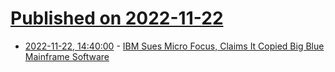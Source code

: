 # [Published on 2022-11-22](index.md)

* [2022-11-22, 14:40:00](https://yro.slashdot.org/story/22/11/22/1436231/ibm-sues-micro-focus-claims-it-copied-big-blue-mainframe-software?utm_source=rss1.0mainlinkanon&utm_medium=feed) - [IBM Sues Micro Focus, Claims It Copied Big Blue Mainframe Software](https://yro.slashdot.org/story/22/11/22/1436231/ibm-sues-micro-focus-claims-it-copied-big-blue-mainframe-software?utm_source=rss1.0mainlinkanon&utm_medium=feed)
